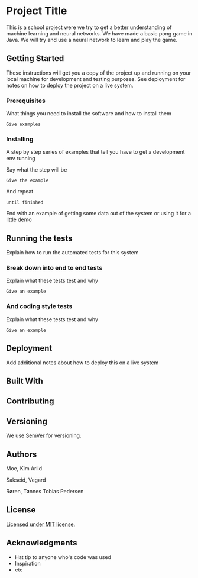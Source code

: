 # Project Title

This is a school project were we try to get a better understanding of machine learning and neural networks.
We have made a basic pong game in Java. We will try and use a neural network to learn and play the game.

## Getting Started

These instructions will get you a copy of the project up and running on your local machine for development and testing purposes. See deployment for notes on how to deploy the project on a live system.

### Prerequisites

What things you need to install the software and how to install them

```
Give examples
```

### Installing

A step by step series of examples that tell you have to get a development env running

Say what the step will be

```
Give the example
```

And repeat

```
until finished
```

End with an example of getting some data out of the system or using it for a little demo

## Running the tests

Explain how to run the automated tests for this system

### Break down into end to end tests

Explain what these tests test and why

```
Give an example
```

### And coding style tests

Explain what these tests test and why

```
Give an example
```

## Deployment

Add additional notes about how to deploy this on a live system

## Built With



## Contributing



## Versioning

We use [SemVer](http://semver.org/) for versioning. 

## Authors

Moe, Kim Arild

Sakseid, Vegard

Røren, Tønnes Tobias Pedersen

## License

[Licensed under MIT license.](https://opensource.org/licenses/MIT)

## Acknowledgments

* Hat tip to anyone who's code was used
* Inspiration
* etc
